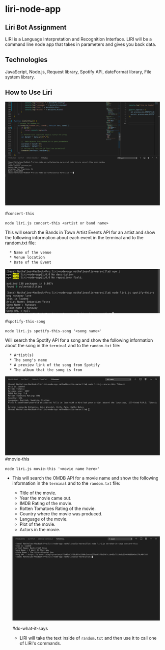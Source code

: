 # liri-node-app

## Liri Bot Assignment

LIRI is a Language Interpretation and Recognition Interface.  LIRI will be a command line node app that takes in parameters and gives you back data. 

## Technologies 
JavaScript, Node.js, Request library, Spotify API, dateFormat library, File system library.

## How to Use Liri 
![images](https://github.com/natsolis/liri-node-app/blob/master/images%20/Screen%20Shot%202019-10-26%20at%203.09.30%20PM.png?raw=true)

#`concert-this`

`node liri.js concert-this <artist or band name>`

 This will search the Bands in Town Artist Events API for an artist and show the following information about each event in the terminal and to the random.txt file:

  
      * Name of the venue
      * Venue location
      * Date of the Event 
  

![images](https://github.com/natsolis/liri-node-app/blob/master/images%20/Screen%20Shot%202019-10-26%20at%203.12.12%20PM.png?raw=true)

#`spotify-this-song` 

`node liri.js spotify-this-song '<song name>'`

Will search the Spotify API for a song and show the following information about the song in the `terminal` and to the `random.txt` file:


      * Artist(s)
      * The song's name
      * A preview link of the song from Spotify
      * The album that the song is from

![images](https://github.com/natsolis/liri-node-app/blob/master/images%20/Screen%20Shot%202019-10-27%20at%205.32.47%20PM.png)
   #movie-this
   
   `node liri.js movie-this '<movie name here>'`


  * This will search the OMDB API for a movie name and show the following information in the `terminal` and to the `random.txt` file:

      * Title of the movie.
      * Year the movie came out.
      * IMDB Rating of the movie.
      * Rotten Tomatoes Rating of the movie.
      * Country where the movie was produced.
      * Language of the movie.
      * Plot of the movie.
      * Actors in the movie.

      ![images](https://github.com/natsolis/liri-node-app/blob/master/images%20/Screen%20Shot%202019-10-27%20at%205.35.46%20PM.png)

      #do-what-it-says

      * LIRI will take the text inside of `random.txt` and then use it to call one of LIRI's commands.



   




